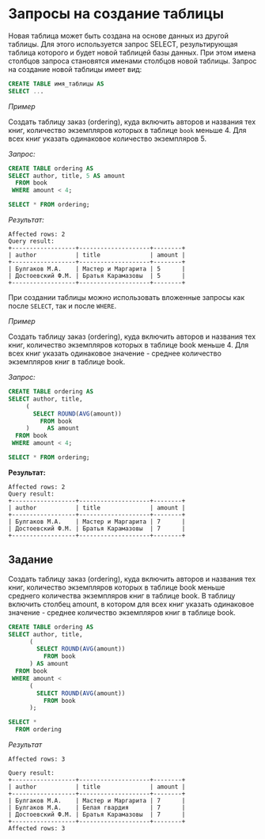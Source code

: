 # Запросы на создание таблицы

Новая таблица может быть создана на основе данных из другой таблицы. Для этого используется запрос SELECT, результирующая таблица которого и будет новой таблицей базы данных. При этом имена столбцов запроса становятся именами столбцов новой таблицы. Запрос на создание новой таблицы имеет вид:

```SQL
CREATE TABLE имя_таблицы AS
SELECT ...
```
*Пример*

Создать таблицу заказ (ordering), куда включить авторов и названия тех книг, количество экземпляров которых в таблице ```book``` меньше 4. Для всех книг указать одинаковое количество экземпляров 5.

*Запрос:*
```SQL
CREATE TABLE ordering AS
SELECT author, title, 5 AS amount
  FROM book
 WHERE amount < 4;

SELECT * FROM ordering;
```

*Результат:*
```
Affected rows: 2
Query result:
+------------------+--------------------+--------+
| author           | title              | amount |
+------------------+--------------------+--------+
| Булгаков М.А.    | Мастер и Маргарита | 5      |
| Достоевский Ф.М. | Братья Карамазовы  | 5      |
+------------------+--------------------+--------+
```
При создании таблицы можно использовать вложенные запросы как после ```SELECT```, так и после ```WHERE```.

*Пример*

Создать таблицу заказ (ordering), куда включить авторов и названия тех книг, количество экземпляров которых в таблице book меньше 4. Для всех книг указать одинаковое значение - среднее количество экземпляров книг в таблице book.

*Запрос:*
```SQL
CREATE TABLE ordering AS
SELECT author, title,
     (
       SELECT ROUND(AVG(amount))
         FROM book
     )     AS amount
  FROM book
 WHERE amount < 4;

SELECT * FROM ordering;
```
**Результат:**
```
Affected rows: 2
Query result:
+------------------+--------------------+--------+
| author           | title              | amount |
+------------------+--------------------+--------+
| Булгаков М.А.    | Мастер и Маргарита | 7      |
| Достоевский Ф.М. | Братья Карамазовы  | 7      |
+------------------+--------------------+--------+
```

## Задание

Создать таблицу заказ (ordering), куда включить авторов и названия тех книг, количество экземпляров которых в таблице book меньше среднего количества экземпляров книг в таблице book. В таблицу включить столбец   amount, в котором для всех книг указать одинаковое значение - среднее количество экземпляров книг в таблице book.

```SQL
CREATE TABLE ordering AS
SELECT author, title,
      (
        SELECT ROUND(AVG(amount))    
          FROM book  
      ) AS amount
  FROM book
 WHERE amount <
      (
        SELECT ROUND(AVG(amount))
          FROM book
      );

SELECT *
  FROM ordering
```

*Результат*
```
Affected rows: 3

Query result:
+------------------+--------------------+--------+
| author           | title              | amount |
+------------------+--------------------+--------+
| Булгаков М.А.    | Мастер и Маргарита | 7      |
| Булгаков М.А.    | Белая гвардия      | 7      |
| Достоевский Ф.М. | Братья Карамазовы  | 7      |
+------------------+--------------------+--------+
Affected rows: 3
```
